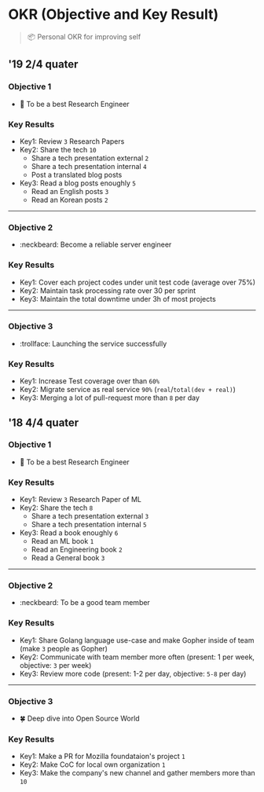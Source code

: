 # OKR (Objective and Key Result)
> :package: Personal OKR for improving self

## '19 2/4 quater

### Objective 1
- :microscope: To be a best Research Engineer

### Key Results
- Key1: Review `3` Research Papers
- Key2: Share the tech `10`
    - Share a tech presentation external `2`
    - Share a tech presentation internal `4`
    - Post a translated blog posts
- Key3: Read a blog posts enoughly `5`
    - Read an English posts `3`
    - Read an Korean posts `2`

----

### Objective 2
- :neckbeard: Become a reliable server engineer

### Key Results
- Key1: Cover each project codes under unit test code (average over 75%)
- Key2: Maintain task processing rate over 30 per sprint
- Key3: Maintain the total downtime under 3h of most projects

----

### Objective 3
- :trollface: Launching the service successfully

### Key Results
- Key1: Increase Test coverage over than `60%`
- Key2: Migrate service as real service `90%` (`real`/`total(dev + real)`)
- Key3: Merging a lot of pull-request more than `8` per day


## '18 4/4 quater

### Objective 1
- :microscope: To be a best Research Engineer

### Key Results
- Key1: Review `3` Research Paper of ML
- Key2: Share the tech `8`
    - Share a tech presentation external `3`
    - Share a tech presentation internal `5`
- Key3: Read a book enoughly `6`
    - Read an ML book `1`
    - Read an Engineering book `2`
    - Read a General book `3`

----

### Objective 2
- :neckbeard: To be a good team member

### Key Results
- Key1: Share Golang language use-case and make Gopher inside of team (make `3` people as Gopher)
- Key2: Communicate with team member more often (present: 1 per week, objective: `3` per week)
- Key3: Review more code (present: 1-2 per day, objective: `5-8` per day)

----

### Objective 3
- :four_leaf_clover: Deep dive into Open Source World

### Key Results
- Key1: Make a PR for Mozilla foundataion's project `1`
- Key2: Make CoC for local own organization `1`
- Key3: Make the company's new channel and gather members more than `10`
